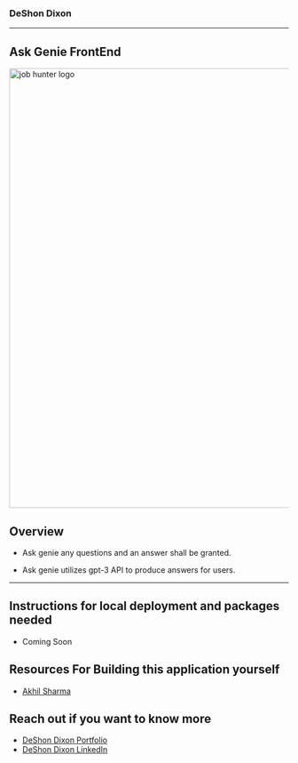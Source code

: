 ### DeShon Dixon

---

## Ask Genie FrontEnd

<img width="791" alt="job hunter logo" src="https://cdn.pixabay.com/photo/2019/02/25/17/04/lamp-4020047_1280.png">

## Overview

- Ask genie any questions and an answer shall be granted.

- Ask genie utilizes gpt-3 API to produce answers for users.

---

## Instructions for local deployment and packages needed

- Coming Soon

## Resources For Building this application yourself

- [Akhil Sharma](https://www.youtube.com/@AkhilSharmaTech)

## Reach out if you want to know more

- [DeShon Dixon Portfolio](https://deshondixon.vercel.app/)
- [DeShon Dixon LinkedIn](https://www.linkedin.com/in/deshondixon)
